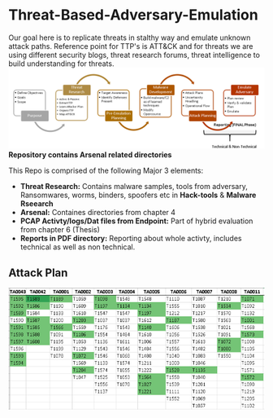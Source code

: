 # Threat-Based-Adversary-Emulation
Our goal here is to replicate threats in stalthy way and emulate unknown attack paths.
Reference point for TTP's is ATT&CK and for threats we are using different security blogs, threat research forums, threat intelligence to build understanding for threats.
![APPROACH](figures_files_ppt/approach.PNG)
**Repository contains Arsenal related directories**

This Repo is comprised of the following Major 3 elements:
- **Threat Research:** Contains malware samples, tools from adversary, Ransomwares, worms, binders, spoofers etc in **Hack-tools** & **Malware Rseearch**
- **Arsenal:** Containes directories from chapter 4
- **PCAP Activty/logs/Dat files from Endpoint:** Part of hybrid evaluation from chapter 6 (Thesis)
- **Reports in PDF directory:** Reporting about whole activty, includes technical as well as non technical.

## Attack Plan
![Plan](figures_files_ppt/attackplan.PNG)


